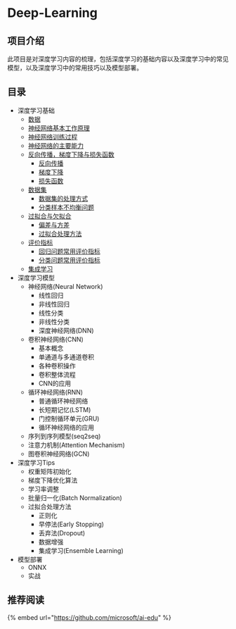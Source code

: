 # Deep-Learning

## 项目介绍

此项目是对深度学习内容的梳理，包括深度学习的基础内容以及深度学习中的常见模型，以及深度学习中的常用技巧以及模型部署。

## 目录

* 深度学习基础
  * [数据](shen-du-xue-xi-ji-chu/shu-ju.md)
  * [神经网络基本工作原理](shen-du-xue-xi-ji-chu/untitled.md)
  * [神经网络训练过程](shen-du-xue-xi-ji-chu/shen-jing-wang-luo-de-xun-lian-guo-cheng.md)
  * [神经网络的主要能力](shen-du-xue-xi-ji-chu/shen-jing-wang-luo-de-zhu-yao-neng-li.md)
  * [反向传播，梯度下降与损失函数](shen-du-xue-xi-ji-chu/fan-xiang-chuan-bo-ti-du-xia-jiang-yu-sun-shi-han-shu/)
    * [反向传播](shen-du-xue-xi-ji-chu/fan-xiang-chuan-bo-ti-du-xia-jiang-yu-sun-shi-han-shu/fan-xiang-chuan-bo/)
    * [梯度下降](shen-du-xue-xi-ji-chu/fan-xiang-chuan-bo-ti-du-xia-jiang-yu-sun-shi-han-shu/ti-du-xia-jiang.md)
    * [损失函数](shen-du-xue-xi-ji-chu/fan-xiang-chuan-bo-ti-du-xia-jiang-yu-sun-shi-han-shu/sun-shi-han-shu.md)
  * [数据集](shen-du-xue-xi-ji-chu/shu-ju-ji/)
    * [数据集的处理方式](shen-du-xue-xi-ji-chu/shu-ju-ji/shu-ju-ji-de-chu-li-fang-shi.md)
    * [分类样本不均衡问题](shen-du-xue-xi-ji-chu/shu-ju-ji/fen-lei-yang-ben-bu-jun-heng-wen-ti.md)
  * [过拟合与欠拟合](shen-du-xue-xi-ji-chu/guo-ni-he-yu-qian-ni-he/)
    * [偏差与方差](shen-du-xue-xi-ji-chu/guo-ni-he-yu-qian-ni-he/pian-cha-yu-fang-cha.md)
    * [过拟合处理方法](shen-du-xue-xi-ji-chu/guo-ni-he-yu-qian-ni-he/guo-ni-he-chu-li-fang-fa/)
  * [评价指标](shen-du-xue-xi-ji-chu/ping-jia-zhi-biao/)
    * [回归问题常用评价指标](shen-du-xue-xi-ji-chu/ping-jia-zhi-biao/hui-gui-wen-ti-chang-yong-ping-jia-zhi-biao.md)
    * [分类问题常用评价指标](shen-du-xue-xi-ji-chu/ping-jia-zhi-biao/fen-lei-wen-ti-chang-yong-ping-jia-zhi-biao.md)
  * [集成学习](shen-du-xue-xi-ji-chu/ji-cheng-xue-xi.md)
* 深度学习模型
  * 神经网络\(Neural Network\)
    * 线性回归
    * 非线性回归
    * 线性分类
    * 非线性分类
    * 深度神经网络\(DNN\)
  * 卷积神经网络\(CNN\)
    * 基本概念
    * 单通道与多通道卷积
    * 各种卷积操作
    * 卷积整体流程
    * CNN的应用
  * 循环神经网络\(RNN\)
    * 普通循环神经网络
    * 长短期记忆\(LSTM\)
    * 门控制循环单元\(GRU\)
    * 循环神经网络的应用
  * 序列到序列模型\(seq2seq\)
  * 注意力机制\(Attention Mechanism\)
  * 图卷积神经网络\(GCN\)
* 深度学习Tips
  * 权重矩阵初始化
  * 梯度下降优化算法
  * 学习率调整
  * 批量归一化\(Batch Normalization\)
  * 过拟合处理方法
    * 正则化
    * 早停法\(Early Stopping\)
    * 丢弃法\(Dropout\)
    * 数据增强
    * 集成学习\(Ensemble Learning\)
* 模型部署
  * ONNX
  * 实战

## 推荐阅读

{% embed url="https://github.com/microsoft/ai-edu" %}



